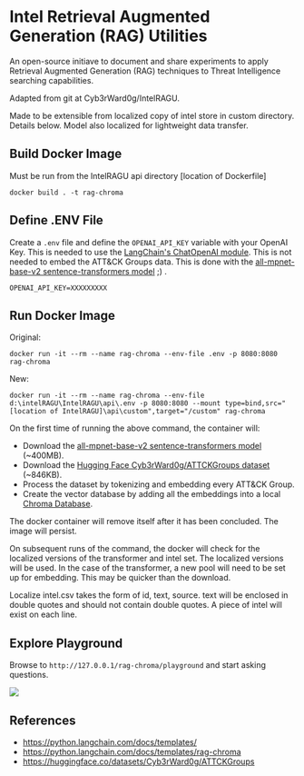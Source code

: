 # Intel Retrieval Augmented Generation (RAG) Utilities

An open-source initiave to document and share experiments to apply Retrieval Augmented Generation (RAG) techniques to Threat Intelligence searching capabilities.

Adapted from git at Cyb3rWard0g/IntelRAGU.

Made to be extensible from localized copy of intel store in custom directory. Details below. Model also localized for lightweight data transfer.

## Build Docker Image
Must be run from the IntelRAGU api directory [location of Dockerfile]
```
docker build . -t rag-chroma
```

## Define .ENV File

Create a `.env` file and define the `OPENAI_API_KEY` variable with your OpenAI Key. This is needed to use the [LangChain's ChatOpenAI module](https://python.langchain.com/docs/integrations/chat/openai). This is not needed to embed the ATT&CK Groups data. This is done with the [all-mpnet-base-v2 sentence-transformers model](https://huggingface.co/sentence-transformers/all-mpnet-base-v2) ;) . 

```
OPENAI_API_KEY=XXXXXXXXX
```

## Run Docker Image
Original:
```
docker run -it --rm --name rag-chroma --env-file .env -p 8080:8080 rag-chroma
```
New:
```
docker run -it --rm --name rag-chroma --env-file d:\intelRAGU\IntelRAGU\api\.env -p 8080:8080 --mount type=bind,src="[location of IntelRAGU]\api\custom",target="/custom" rag-chroma
```

On the first time of running the above command, the container will:
* Download the [all-mpnet-base-v2 sentence-transformers model](https://huggingface.co/sentence-transformers/all-mpnet-base-v2) (~400MB).
* Download the [Hugging Face Cyb3rWard0g/ATTCKGroups dataset](https://huggingface.co/datasets/Cyb3rWard0g/ATTCKGroups) (~846KB).
* Process the dataset by tokenizing and embedding every ATT&CK Group.
* Create the vector database by adding all the embeddings into a local [Chroma Database](https://www.trychroma.com).

The docker container will remove itself after it has been concluded. The image will persist.

On subsequent runs of the command, the docker will check for the localized versions of the transformer and intel set. The localized versions will be used. In the case of the transformer, a new pool will need to be set up for embedding. This may be quicker than the download.

Localize intel.csv takes the form of id, text, source. text will be enclosed in double quotes and should not contain double quotes. A piece of intel will exist on each line.

## Explore Playground

Browse to `http://127.0.0.1/rag-chroma/playground` and start asking questions.

![](images/LangServer-Playground.png)

## References
* https://python.langchain.com/docs/templates/
* https://python.langchain.com/docs/templates/rag-chroma
* https://huggingface.co/datasets/Cyb3rWard0g/ATTCKGroups